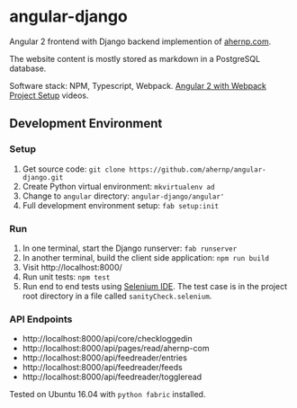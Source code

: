 angular-django
==============

Angular 2 frontend with Django backend implemention of [ahernp.com](https://ahernp.com).

The website content is mostly stored as markdown in a PostgreSQL database.

Software stack: NPM, Typescript, Webpack.
[Angular 2 with Webpack Project Setup](https://www.youtube.com/watch?v=HTFZPF6iixA&list=PLgGUMhSgtxJyIQ4vI3BzlCzZLHL79Ew6p) videos.

## Development Environment

### Setup

1. Get source code: `git clone https://github.com/ahernp/angular-django.git`
1. Create Python virtual environment: `mkvirtualenv ad`
1. Change to `angular` directory: `angular-django/angular'`
1. Full development environment setup: `fab setup:init`

### Run

1. In one terminal, start the Django runserver: `fab runserver`
1. In another terminal, build the client side application: `npm run build`
1. Visit http://localhost:8000/
1. Run unit tests: `npm test`
1. Run end to end tests using [Selenium IDE](http://www.seleniumhq.org/projects/ide/). The test case is in the project root directory in a file called `sanityCheck.selenium`.

### API Endpoints

* http://localhost:8000/api/core/checkloggedin
* http://localhost:8000/api/pages/read/ahernp-com
* http://localhost:8000/api/feedreader/entries
* http://localhost:8000/api/feedreader/feeds
* http://localhost:8000/api/feedreader/toggleread

Tested on Ubuntu 16.04 with `python fabric` installed.
